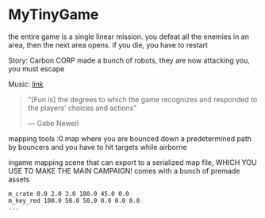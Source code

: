 # MyTinyGame

the entire game is a single linear mission. you defeat all the enemies in an area, then the next area opens. if you die, you have to restart

Story: Carbon CORP made a bunch of robots, they are now attacking you, you must escape

Music: [link](https://www.beepbox.co/#9n31sbk0l01e0nt2ma7g0oj07r1i0o231T0v3u00f31g82q00t9qwx10p723d13w8h4E112T5v5ua0f60m92hc1ea2k02f30req83431d37H_QiBy9asq99900h0E0T8v1u08f10l6qwF20p72da171d04x350W7E21217T2v4u15f10w4qw02d03w0E0b0000004xci50000000004h4h4h4h8Ogz918Ocz8Ocz8OhmlRpo4y8y8O8y8O95pnlBsp276CKCzN82hAqqlzHRQuzcCkQvdldcLhCnWlcKkxdjMaCzN82Jnh-fhWa2qfH9gjn__3TxAGpsF7x0LxZZvoW7wDwi7wBRyo90g6wjEujuqhxbTd7QK4ptdkptlkptlkhT5HUAEy-GGefRlgLsmnRl6KVIJGGVlkO9FPnIjhMrwOY1c09QWCz-nVt5ld7U-b9HZ1d7TAXtWB8XtC8tHmTLpeErImVdV6ZS-puZAXTr5KjuhkhUdlK5-llB5WCnHxwFEY2hAdWZdv-nVllm8kRo1IllRlllllmkM5tI10rRBRlllliadR5uWyLJin-swjPJd60kRVWxdiiCkDye8ObqkQrmPIi_8VDCu8Uz8GFVHpSegEVDCu8Uz8GFVH9kOyDyCz8klkFHOICyyxdijUjIkkQW55lf5pd52CnagCz8Ocz8OczAaaGWbaW4kp2icz8Ocz8Se80)

> "\[Fun is\] the degrees to which the game recognizes and responded to the players’ choices and actions"
>
> — Gabe Newell

mapping tools :0 map where you are bounced down a predetermined path by bouncers and you have to hit targets while airborne

ingame mapping scene that can export to a serialized map file, WHICH YOU USE TO MAKE THE MAIN CAMPAIGN! comes with a bunch of premade assets

```
m_crate 0.0 2.0 3.0 180.0 45.0 0.0
m_key_red 100.0 50.0 50.0 0.0 0.0 0.0
...
```
